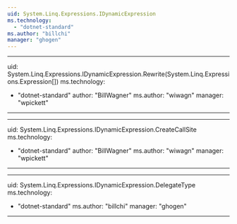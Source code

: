 ```yaml
---
uid: System.Linq.Expressions.IDynamicExpression
ms.technology: 
  - "dotnet-standard"
ms.author: "billchi"
manager: "ghogen"
---
```


---
uid: System.Linq.Expressions.IDynamicExpression.Rewrite(System.Linq.Expressions.Expression[])
ms.technology: 
  - "dotnet-standard"
author: "BillWagner"
ms.author: "wiwagn"
manager: "wpickett"
---

---
uid: System.Linq.Expressions.IDynamicExpression.CreateCallSite
ms.technology: 
  - "dotnet-standard"
author: "BillWagner"
ms.author: "wiwagn"
manager: "wpickett"
---

---
uid: System.Linq.Expressions.IDynamicExpression.DelegateType
ms.technology: 
  - "dotnet-standard"
ms.author: "billchi"
manager: "ghogen"
---
